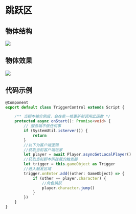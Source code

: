#  跳跃区

## 物体结构

![](https://wstatic-a1.233leyuan.com/productdocs/static/boxcn0D7r80LhE6f4j5M8OQ9tSQ.png)

## 物体效果

![](https://wstatic-a1.233leyuan.com/productdocs/static/boxcnW4DjLVOte6Ua65eUWSbePc.gif)

## 代码示例

```ts
@Component
export default class TriggerControl extends Script {

    /** 当脚本被实例后，会在第一帧更新前调用此函数 */
    protected async onStart(): Promise<void> {
        // 服务端不做任何事
        if (SystemUtil.isServer()) {
            return
        }
        //以下为客户端逻辑
        //获取当前客户端玩家
        let player = await Player.asyncGetLocalPlayer()
        //获取当前脚本所挂载的触发器
        let trigger = this.gameObject as Trigger
        //进入触发区域
        trigger.onEnter.add((other: GameObject) => {
            if (other == player.character) {
                //角色跳跃
                player.character.jump()
            }
        })
    }
}
```
